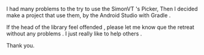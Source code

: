 I had many problems to the try to use the SimonVT 's Picker, Then I decided make a project that use them, by the Android Studio with Gradle .

If the head of the library feel offended , please let me know que the retreat without any problems . I just really like to help others .

Thank you.
